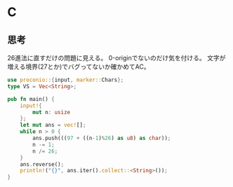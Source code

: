 # C
## 思考
26進法に直すだけの問題に見える。
0-originでないのだけ気を付ける。
文字が増える境界(27とか)でバグってないか確かめてAC。
```rust
use proconio::{input, marker::Chars};
type VS = Vec<String>;

pub fn main() {
    input!{
        mut n: usize
    };
    let mut ans = vec![];
    while n > 0 {
        ans.push(((97 + ((n-1)%26) as u8) as char));
        n -= 1;
        n /= 26;
    }
    ans.reverse();
    println!("{}", ans.iter().collect::<String>());
}
```